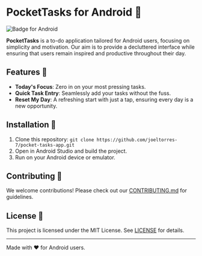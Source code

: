 # PocketTasks for Android 📱

![Badge for Android](https://img.shields.io/badge/platform-Android-green)

**PocketTasks** is a to-do application tailored for Android users, focusing on simplicity and motivation. Our aim is to provide a decluttered interface while ensuring that users remain inspired and productive throughout their day.

## Features 🌟
- **Today's Focus**: Zero in on your most pressing tasks.
- **Quick Task Entry**: Seamlessly add your tasks without the fuss.
- **Reset My Day**: A refreshing start with just a tap, ensuring every day is a new opportunity.

## Installation 🚀
1. Clone this repository: `git clone https://github.com/joeltorres-7/pocket-tasks-app.git`
2. Open in Android Studio and build the project.
3. Run on your Android device or emulator.

## Contributing 🤝
We welcome contributions! Please check out our [CONTRIBUTING.md](./CONTRIBUTING.md) for guidelines.

## License 📝
This project is licensed under the MIT License. See [LICENSE](./LICENSE) for details.

---

Made with ❤️ for Android users.
